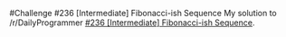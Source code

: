 #Challenge #236 [Intermediate] Fibonacci-ish Sequence
My solution to /r/DailyProgrammer [#236 [Intermediate] Fibonacci-ish Sequence](https://www.reddit.com/r/dailyprogrammer/comments/3opin7/20151014_challenge_236_intermediate_fibonacciish/).